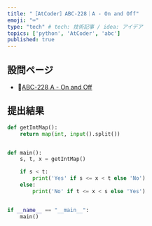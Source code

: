 ```yaml
---
title: "［AtCoder］ABC-228｜A - On and Off"
emoji: "⌨️"
type: "tech" # tech: 技術記事 / idea: アイデア
topics: ['python', 'AtCoder', 'abc']
published: true
---
```


## 設問ページ

- 🔗[ABC-228 A - On and Off](https://atcoder.jp/contests/abc228/tasks/abc228_a)

## 提出結果

```python
def getIntMap():
    return map(int, input().split())


def main():
    s, t, x = getIntMap()

    if s < t:
        print('Yes' if s <= x < t else 'No')
    else:
        print('No' if t <= x < s else 'Yes')


if __name__ == "__main__":
    main()
```
